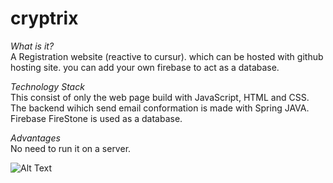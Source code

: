 # cryptrix 

*What is it?*  
A Registration website (reactive to cursur). which can be hosted with github hosting site. you can add your own firebase to act as a database.  
  
*Technology Stack*  
This consist of only the web page build with JavaScript, HTML and CSS.  
The backend wihich send email conformation is made with Spring JAVA.
Firebase FireStone is used as a database.
  
*Advantages*  
No need to run it on a server.  
   
 
![Alt Text](https://media.giphy.com/media/Rjke13oBKgJ3cyimBi/giphy.gif)
